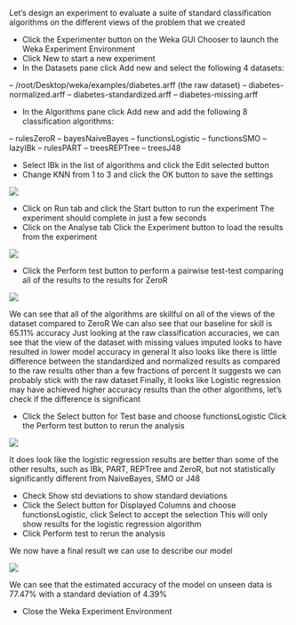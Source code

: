 Let’s design an experiment to evaluate a suite of standard classification algorithms on the
different views of the problem that we created
- Click the Experimenter button on the Weka GUI Chooser to launch the Weka
Experiment Environment
- Click New to start a new experiment
- In the Datasets pane click Add new and select the following 4 datasets:

– /root/Desktop/weka/examples/diabetes.arff (the raw dataset)
– diabetes-normalized.arff
– diabetes-standardized.arff
– diabetes-missing.arff
- In the Algorithms pane click Add new and add the following 8 classification algorithms:

– rulesZeroR
– bayesNaiveBayes
– functionsLogistic
– functionsSMO
– lazyIBk
– rulesPART
– treesREPTree
– treesJ48
- Select IBk in the list of algorithms and click the Edit selected button
- Change KNN from 1 to 3 and click the OK button to save the settings

![](https://github.com/fenago/katacoda-scenarios/raw/master/machine-learning-mastery-weka/machine-learning-mastery-weka-chapter-24/steps/images/154.png)

- Click on Run tab and click the Start button to run the experiment The experiment
should complete in just a few seconds
- Click on the Analyse tab Click the Experiment button to load the results from the
experiment

![](https://github.com/fenago/katacoda-scenarios/raw/master/machine-learning-mastery-weka/machine-learning-mastery-weka-chapter-24/steps/images/155.png)

- Click the Perform test button to perform a pairwise test-test comparing all of the
results to the results for ZeroR

![](https://github.com/fenago/katacoda-scenarios/raw/master/machine-learning-mastery-weka/machine-learning-mastery-weka-chapter-24/steps/images/24.1.png)

We can see that all of the algorithms are skillful on all of the views of the dataset compared
to ZeroR We can also see that our baseline for skill is 65.11% accuracy Just looking at the raw
classification accuracies, we can see that the view of the dataset with missing values imputed
looks to have resulted in lower model accuracy in general It also looks like there is little
difference between the standardized and normalized results as compared to the raw results
other than a few fractions of percent It suggests we can probably stick with the raw dataset
Finally, it looks like Logistic regression may have achieved higher accuracy results than the
other algorithms, let’s check if the difference is significant
- Click the Select button for Test base and choose functionsLogistic Click the Perform
test button to rerun the analysis

![](https://github.com/fenago/katacoda-scenarios/raw/master/machine-learning-mastery-weka/machine-learning-mastery-weka-chapter-24/steps/images/24.2.png)

It does look like the logistic regression results are better than some of the other results, such
as IBk, PART, REPTree and ZeroR, but not statistically significantly different from NaiveBayes,
SMO or J48
- Check Show std deviations to show standard deviations
- Click the Select button for Displayed Columns and choose functionsLogistic, click
Select to accept the selection This will only show results for the logistic regression
algorithm
- Click Perform test to rerun the analysis

We now have a final result we can use to describe our model

![](https://github.com/fenago/katacoda-scenarios/raw/master/machine-learning-mastery-weka/machine-learning-mastery-weka-chapter-24/steps/images/24.3.png)

We can see that the estimated accuracy of the model on unseen data is 77.47% with a
standard deviation of 4.39%
- Close the Weka Experiment Environment
